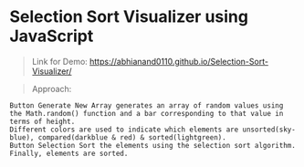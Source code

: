 # Selection Sort Visualizer using JavaScript


>Link for Demo: https://abhianand0110.github.io/Selection-Sort-Visualizer/



> Approach:
```
Button Generate New Array generates an array of random values using the Math.random() function and a bar corresponding to that value in terms of height.
Different colors are used to indicate which elements are unsorted(sky-blue), compared(darkblue & red) & sorted(lightgreen).
Button Selection Sort the elements using the selection sort algorithm.
Finally, elements are sorted.
```
